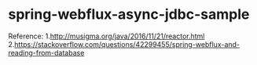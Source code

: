 # spring-webflux-async-jdbc-sample
Reference:
1.http://musigma.org/java/2016/11/21/reactor.html
2.https://stackoverflow.com/questions/42299455/spring-webflux-and-reading-from-database
